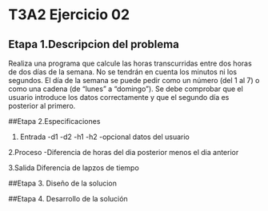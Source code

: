 # T3A2 Ejercicio 02
## Etapa 1.Descripcion del problema
Realiza una programa que calcule las horas transcurridas entre dos horas de dos días de la semana. No se tendrán en cuenta los minutos ni los segundos. El día de la semana se puede pedir como un número (del 1 al 7) o como una cadena (de “lunes” a “domingo”). Se debe comprobar que el usuario introduce los datos correctamente y que el segundo día es posterior al primero.

##Etapa 2.Especificaciones
1. Entrada
   -d1
   -d2
   -h1
   -h2
   -opcional datos del usuario
   
2.Proceso
   -Diferencia de horas del dia posterior menos el dia anterior 

3.Salida
   Diferencia de lapzos de tiempo 
   

##Etapa 3. Diseño de la solucion

##Etapa 4. Desarrollo de la solución
